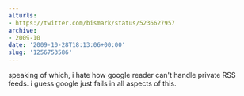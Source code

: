 ```yaml
---
alturls:
- https://twitter.com/bismark/status/5236627957
archive:
- 2009-10
date: '2009-10-28T18:13:06+00:00'
slug: '1256753586'
---
```


speaking of which, i hate how google reader can't handle private RSS feeds. i guess google just fails in all aspects of this.

